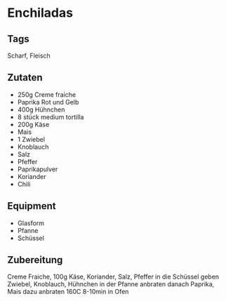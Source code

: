 # Enchiladas

## Tags

Scharf, Fleisch

## Zutaten
- 250g Creme fraiche
- Paprika Rot und Gelb
- 400g Hühnchen
- 8 stück medium tortilla
- 200g Käse
- Mais
- 1 Zwiebel
- Knoblauch
- Salz
- Pfeffer
- Paprikapulver
- Koriander
- Chili
	
## Equipment

- Glasform
- Pfanne
- Schüssel
	
## Zubereitung

Creme Fraiche, 100g Käse, Koriander, Salz, Pfeffer in die Schüssel geben
Zwiebel, Knoblauch, Hühnchen in der Pfanne anbraten
danach Paprika, Mais dazu anbraten
160C 8-10min in Ofen
	